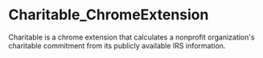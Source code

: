 # Charitable_ChromeExtension
Charitable is a chrome extension that calculates a nonprofit organization's charitable commitment from its publicly available IRS information. 
